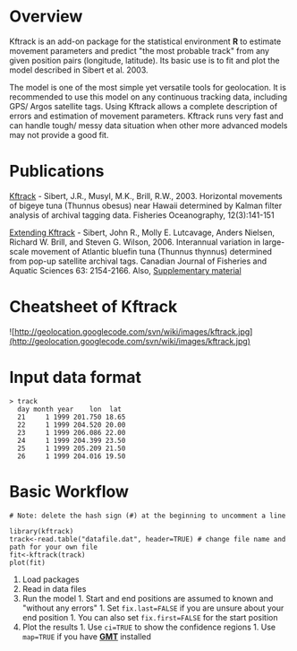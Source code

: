 

# Overview #

Kftrack is an add-on package for the statistical environment **R** to estimate movement parameters and predict "the most probable track" from any given position pairs (longitude, latitude). Its basic use is to fit and plot the model described in Sibert et al. 2003.

The model is one of the most simple yet versatile tools for geolocation. It is recommended to use this model on any continuous tracking data, including GPS/ Argos satellite tags. Using Kftrack allows a complete description of errors and estimation of movement parameters. Kftrack runs very fast and can handle tough/ messy data situation when other more advanced models may not provide a good fit.

# Publications #

[Kftrack](http://www.soest.hawaii.edu/PFRP/reprints/sibert_horizontal.pdf) - Sibert, J.R., Musyl, M.K., Brill, R.W., 2003. Horizontal movements of bigeye tuna (Thunnus obesus) near Hawaii determined by Kalman filter analysis of archival tagging data. Fisheries Oceanography, 12(3):141-151

[Extending Kftrack](http://www.soest.hawaii.edu/PFRP/reprints/Sibert_Lutcavage_etal_2006.pdf) - Sibert, John R., Molly E. Lutcavage, Anders Nielsen, Richard W. Brill, and Steven G. Wilson, 2006. Interannual variation in large-scale movement of Atlantic bluefin tuna (Thunnus thynnus) determined from pop-up satellite archival tags. Canadian Journal of Fisheries and Aquatic Sciences 63: 2154-2166. Also, [Supplementary material](http://www.soest.hawaii.edu/PFRP/reprints/Sibert_Lutcavage_etal_2006_supplement.pdf)

# Cheatsheet of Kftrack #

![http://geolocation.googlecode.com/svn/wiki/images/kftrack.jpg](http://geolocation.googlecode.com/svn/wiki/images/kftrack.jpg)

# Input data format #
```
> track
  day month year    lon  lat
  21     1 1999 201.750 18.65
  22     1 1999 204.520 20.00
  23     1 1999 206.086 22.00
  24     1 1999 204.399 23.50
  25     1 1999 205.209 21.50
  26     1 1999 204.016 19.50
```

# Basic Workflow #

```
# Note: delete the hash sign (#) at the beginning to uncomment a line

library(kftrack)  
track<-read.table("datafile.dat", header=TRUE) # change file name and path for your own file
fit<-kftrack(track)
plot(fit)
```

  1. Load packages
  1. Read in data files
  1. Run the model
    1. Start and end positions are assumed to known and "without any errors"
    1. Set `fix.last=FALSE` if you are unsure about your end position
    1. You can also set `fix.first=FALSE` for the start position
  1. Plot the results
    1. Use `ci=TRUE` to show the confidence regions
    1. Use `map=TRUE` if you have **[GMT](http://gmt.soest.hawaii.edu/)** installed